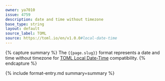 ```yaml
---
owner: ya7010
issue: 4759
description: date and time without timezone
base_type: string
layout: default
source_label: TOML
source: https://toml.io/en/v1.0.0#local-date-time
---
```


{% capture summary %}
The `{{page.slug}}` format represents a date and time without timezone for [TOML Local Date-Time](https://toml.io/en/v1.0.0#local-date-time) compatibility.
{% endcapture %}

{% include format-entry.md summary=summary %}
